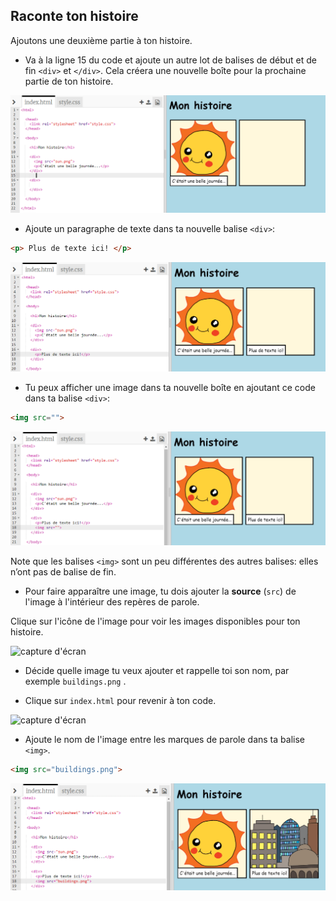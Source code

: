 ## Raconte ton histoire

Ajoutons une deuxième partie à ton histoire.

+ Va à la ligne 15 du code et ajoute un autre lot de balises de début et de fin `<div>` et `</div>`. Cela créera une nouvelle boîte pour la prochaine partie de ton histoire.

![capture d'écran](images/story-div.png)

+ Ajoute un paragraphe de texte dans ta nouvelle balise `<div>`:

```html
<p> Plus de texte ici! </p>
```

![capture d’écran](images/story-paragraph.png)

+ Tu peux afficher une image dans ta nouvelle boîte en ajoutant ce code dans ta balise `<div>`:

```html
<img src="">
```

![capture d'écran](images/story-img-tag.png)

Note que les balises `<img>` sont un peu différentes des autres balises: elles n’ont pas de balise de fin.

+ Pour faire apparaître une image, tu dois ajouter la **source** (`src`) de l'image à l'intérieur des repères de parole.

Clique sur l'icône de l'image pour voir les images disponibles pour ton histoire.

![capture d'écran](images/story-see-images.png)

+ Décide quelle image tu veux ajouter et rappelle toi son nom, par exemple `buildings.png` .

+ Clique sur `index.html` pour revenir à ton code.

![capture d'écran](images/story-image-name.png)

+ Ajoute le nom de l'image entre les marques de parole dans ta balise `<img>`.

```html
<img src="buildings.png">
```

![capture d'écran](images/story-image-name-add.png)